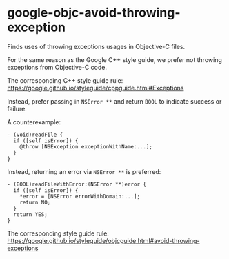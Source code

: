 # google-objc-avoid-throwing-exception

Finds uses of throwing exceptions usages in Objective-C files.

For the same reason as the Google C++ style guide, we prefer not
throwing exceptions from Objective-C code.

The corresponding C++ style guide rule:
<https://google.github.io/styleguide/cppguide.html#Exceptions>

Instead, prefer passing in `NSError **` and return `BOOL` to indicate
success or failure.

A counterexample:

```objc
- (void)readFile {
  if ([self isError]) {
    @throw [NSException exceptionWithName:...];
  }
}
```

Instead, returning an error via `NSError **` is preferred:

```objc
- (BOOL)readFileWithError:(NSError **)error {
  if ([self isError]) {
    *error = [NSError errorWithDomain:...];
    return NO;
  }
  return YES;
}
```

The corresponding style guide rule:
<https://google.github.io/styleguide/objcguide.html#avoid-throwing-exceptions>
